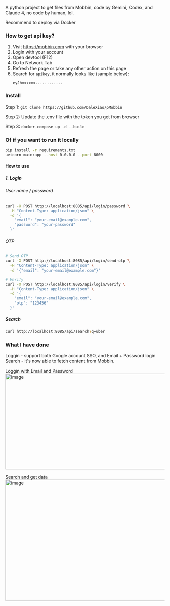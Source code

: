 A python project to get files from Mobbin, code by Gemini, Codex, and Claude 4, no code by human, lol.

Recommend to deploy via Docker

### How to get api key?
1. Visit https://mobbin.com with your browser
2. Login with your account
3. Open devtool (F12)
4. Go to Network Tab
5. Refresh the page or take any other action on this page
6. Search for `apikey`, it normally looks like (sample below):
   ```
   eyJhxxxxxx............
   ```

### Install
Step 1: ```git clone https://github.com/DaleXiao/pMobbin ```

Step 2: Update the .env file with the token you get from browser

Step 3:
 ```docker-compose up -d --build ```

### Of if you want to run it locally
```bash
pip install -r requirements.txt
uvicorn main:app --host 0.0.0.0 --port 8000
```
#### How to use
##### 1. Login

###### User name / password
```bash
curl -X POST http://localhost:8085/api/login/password \
  -H "Content-Type: application/json" \
  -d '{
    "email": "your-email@example.com",
    "password": "your-password"
  }'
```

###### OTP
```bash
# Send OTP
curl -X POST http://localhost:8085/api/login/send-otp \
  -H "Content-Type: application/json" \
  -d '{"email": "your-email@example.com"}'

# Verify
curl -X POST http://localhost:8085/api/login/verify \
  -H "Content-Type: application/json" \
  -d '{
    "email": "your-email@example.com",
    "otp": "123456"
  }'
```

##### Search
```bash
curl http://localhost:8085/api/search?q=uber
```

### What I have done
Loggin - support both Google account SSO, and Email + Password login
Search - it's now able to fetch content from Mobbin.

Loggin with Email and Password
<img width="1332" height="303" alt="image" src="https://github.com/user-attachments/assets/9379e326-8671-4158-b088-185486520779" />

Search and get data
<img width="1338" height="383" alt="image" src="https://github.com/user-attachments/assets/5c2ed652-141f-461a-ba4e-95bf0df34704" />
